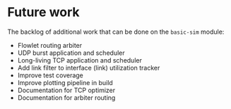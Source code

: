 # Future work

The backlog of additional work that can be done on the `basic-sim` module:

* Flowlet routing arbiter
* UDP burst application and scheduler
* Long-living TCP application and scheduler
* Add link filter to interface (link) utilization tracker
* Improve test coverage
* Improve plotting pipeline in build
* Documentation for TCP optimizer
* Documentation for arbiter routing
